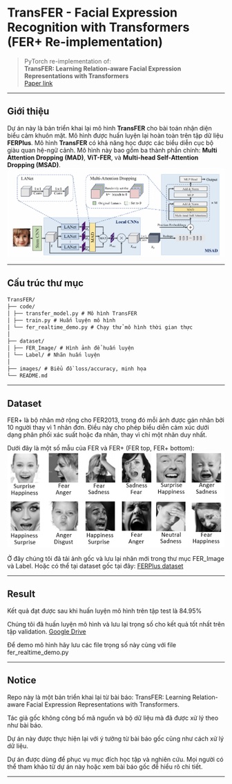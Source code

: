 ﻿# TransFER - Facial Expression Recognition with Transformers (FER+ Re-implementation)

> PyTorch re-implementation of:  
> **TransFER: Learning Relation-aware Facial Expression Representations with Transformers**  
> [Paper link](https://arxiv.org/pdf/2108.11116)

---

## Giới thiệu

Dự án này là bản triển khai lại mô hình **TransFER** cho bài toán nhận diện biểu cảm khuôn mặt. Mô hình được huấn luyện lại hoàn toàn trên tập dữ liệu **FERPlus**. Mô hình **TransFER** có khả năng học được các biểu diễn cục bộ giàu quan hệ-ngữ cảnh. Mô hình này bao gồm ba thành phần chính: **Multi Attention Dropping (MAD)**, **ViT-FER**, và **Multi-head Self-Attention Dropping (MSAD)**.
![Kiến trúc mô hình](images/transfer_architecture.png)

---

## Cấu trúc thư mục

```
TransFER/
├── code/
│ ├── transfer_model.py # Mô hình TransFER
│ ├── train.py # Huấn luyện mô hình
│ └── fer_realtime_demo.py # Chạy thử mô hình thời gian thực
│
├── dataset/
│ ├── FER_Image/ # Hình ảnh để huấn luyện
│ └── Label/ # Nhãn huấn luyện
│
├── images/ # Biểu đồ loss/accuracy, minh họa
└── README.md
```

---

## Dataset

FER+ là bộ nhãn mở rộng cho FER2013, trong đó mỗi ảnh được gán nhãn bởi 10 người thay vì 1 nhãn đơn. Điều này cho phép biểu diễn cảm xúc dưới dạng phân phối xác suất hoặc đa nhãn, thay vì chỉ một nhãn duy nhất.

Dưới đây là một số mẫu của FER và FER+ (FER top, FER+ bottom):
![FERvsFER+](images/FER+vsFER.png)

Ở đây chúng tôi đã tải ảnh gốc và lưu lại nhãn mới trong thư mục FER_Image và Label. Hoặc có thể tại dataset gốc tại đây: [FERPlus dataset](https://github.com/microsoft/FERPlus/tree/master)

---

## Result

Kết quả đạt được sau khi huấn luyện mô hình trên tập test là 84.95%

Chúng tôi đã huấn luyện mô hình và lưu lại trọng số cho kết quả tốt nhất trên tập validation. [Google Drive](https://drive.google.com/drive/u/4/folders/1DuqNhhV9suTmlCnYC9a5fAZ2cR_1NVNy)

Để demo mô hình hãy lưu các file trọng số này cùng với file fer_realtime_demo.py

---

## Notice

Repo này là một bản triển khai lại từ bài báo:
TransFER: Learning Relation-aware Facial Expression Representations with Transformers.

Tác giả gốc không công bố mã nguồn và bộ dữ liệu mà đã được xử lý theo như bài báo.

Dự án này được thực hiện lại với ý tưởng từ bài báo gốc cũng như cách xử lý dữ liệu.

Dự án được dùng để phục vụ mục đích học tập và nghiên cứu. Mọi người có thể tham khảo từ dự án này hoặc xem bài báo gốc để hiểu rõ chi tiết.

---
